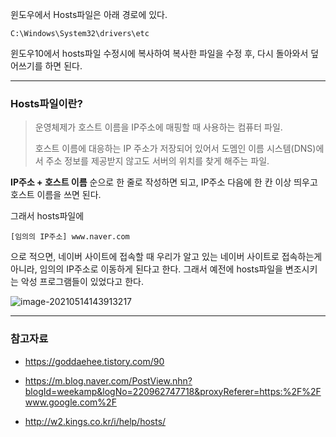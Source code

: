 윈도우에서 Hosts파일은 아래 경로에 있다.

```
C:\Windows\System32\drivers\etc
```

윈도우10에서 hosts파일 수정시에 복사하여 복사한 파일을 수정 후, 다시 돌아와서 덮어쓰기를 하면 된다.



------

### Hosts파일이란?

> 운영체제가 호스트 이름을 IP주소에 매핑할 때 사용하는 컴퓨터 파일.
>
> 호스트 이름에 대응하는 IP 주소가 저장되어 있어서 도멤인 이름 시스템(DNS)에서 주소 정보를 제공받지 않고도 서버의 위치를 찾게 해주는 파일.



**IP주소 + 호스트 이름** 순으로 한 줄로 작성하면 되고, IP주소 다음에 한 칸 이상 띄우고 호스트 이름을 쓰면 된다.



그래서 hosts파일에

```
[임의의 IP주소] www.naver.com
```

으로 적으면, 네이버 사이트에 접속할 때 우리가 알고 있는 네이버 사이트로 접속하는게 아니라, 임의의 IP주소로 이동하게 된다고 한다. 그래서 예전에 hosts파일을 변조시키는 악성 프로그램들이 있었다고 한다.

![image-20210514143913217](C:\Users\nextree\AppData\Roaming\Typora\typora-user-images\image-20210514143913217.png)





---

### 참고자료

- https://goddaehee.tistory.com/90

- https://m.blog.naver.com/PostView.nhn?blogId=weekamp&logNo=220962747718&proxyReferer=https:%2F%2Fwww.google.com%2F

- http://w2.kings.co.kr/i/help/hosts/